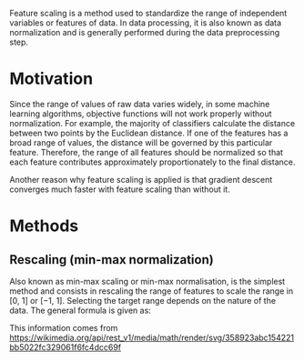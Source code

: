 Feature scaling is a method used to standardize the range of independent variables or features of data.
In data processing, it is also known as data normalization and is generally performed during the data preprocessing step.


# Motivation 

Since the range of values of raw data varies widely, in some machine learning algorithms, objective functions will not work
properly without normalization. For example, the majority of classifiers calculate the distance between two points by the
Euclidean distance. If one of the features has a broad range of values, the distance will be governed by this particular
feature. Therefore, the range of all features should be normalized so that each feature contributes approximately
proportionately to the final distance.

Another reason why feature scaling is applied is that gradient descent converges much faster with feature scaling than without it.


# Methods

## Rescaling (min-max normalization)
Also known as min-max scaling or min-max normalisation, is the simplest method and consists in rescaling the range of
features to scale the range in [0, 1] or [−1, 1]. Selecting the target range depends on the nature of the data.
The general formula is given as:





This information comes from
https://wikimedia.org/api/rest_v1/media/math/render/svg/358923abc154221bb5022fc329061f6fc4dcc69f
